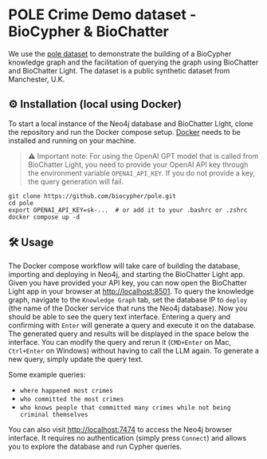 # POLE Crime Demo dataset - BioCypher & BioChatter

We use the [pole
dataset](https://github.com/neo4j-graph-examples/pole/tree/main) to demonstrate
the building of a BioCypher knowledge graph and the facilitation of querying the
graph using BioChatter and BioChatter Light. The dataset is a public synthetic 
dataset from Manchester, U.K.


## ⚙️ Installation (local using Docker)
To start a local instance of the Neo4j database and BioChatter Light, clone the
repository and run the Docker compose setup. [Docker](https://www.docker.com/)
needs to be installed and running on your machine.

> :warning: Important note: For using the OpenAI GPT model that is called from
BioChatter Light, you need to provide your OpenAI API key through the environment
variable `OPENAI_API_KEY`. If you do not provide a key, the query generation
will fail.

```{bash}
git clone https://github.com/biocypher/pole.git
cd pole
export OPENAI_API_KEY=sk-...  # or add it to your .bashrc or .zshrc
docker compose up -d
```

## 🛠 Usage

The Docker compose workflow will take care of building the database, importing
and deploying in Neo4j, and starting the BioChatter Light app. Given you have provided
your API key, you can now open the BioChatter Light app in your browser at
[http://localhost:8501](http://localhost:8501). To query the knowledge graph,
navigate to the `Knowledge Graph` tab, set the database IP to `deploy` (the name
of the Docker service that runs the Neo4j database). Now you should be able to 
see the query text interface. Entering a query and confirming with `Enter` will 
generate a query and execute it on the database. The generated query and results 
will be displayed in the space below the interface. You can modify the query and 
rerun it (`CMD+Enter` on Mac, `Ctrl+Enter` on Windows) without having to call 
the LLM again. To generate a new query, simply update the query text.

Some example queries:
- `where happened most crimes`
- `who committed the most crimes`
- `who knows people that committed many crimes while not being criminal themselves`

You can also visit [http://localhost:7474](http://localhost:7474) to access the
Neo4j browser interface. It requires no authentication (simply press `Connect`)
and allows you to explore the database and run Cypher queries.
